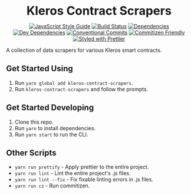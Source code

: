 <p align="center">
  <b style="font-size: 32px;">Kleros Contract Scrapers</b>
</p>

<p align="center">
  <a href="https://standardjs.com"><img src="https://img.shields.io/badge/code_style-standard-brightgreen.svg" alt="JavaScript Style Guide"></a>
  <a href="https://travis-ci.org/kleros/kleros-contract-scrapers"><img src="https://travis-ci.org/kleros/kleros-contract-scrapers.svg?branch=master" alt="Build Status"></a>
  <a href="https://david-dm.org/kleros/kleros-contract-scrapers"><img src="https://david-dm.org/kleros/kleros-contract-scrapers.svg" alt="Dependencies"></a>
  <a href="https://david-dm.org/kleros/kleros-contract-scrapers?type=dev"><img src="https://david-dm.org/kleros/kleros-contract-scrapers/dev-status.svg" alt="Dev Dependencies"></a>
  <a href="https://conventionalcommits.org"><img src="https://img.shields.io/badge/Conventional%20Commits-1.0.0-yellow.svg" alt="Conventional Commits"></a>
  <a href="http://commitizen.github.io/cz-cli/"><img src="https://img.shields.io/badge/commitizen-friendly-brightgreen.svg" alt="Commitizen Friendly"></a>
  <a href="https://github.com/prettier/prettier"><img src="https://img.shields.io/badge/styled_with-prettier-ff69b4.svg" alt="Styled with Prettier"></a>
</p>

A collection of data scrapers for various Kleros smart contracts.

## Get Started Using

1. Run `yarn global add kleros-contract-scrapers`.
2. Run `kleros-contract-scrapers` and follow the prompts.

## Get Started Developing

1.  Clone this repo.
2.  Run `yarn` to install dependencies.
3.  Run `yarn start` to run the CLI.

## Other Scripts

- `yarn run prettify` - Apply prettier to the entire project.
- `yarn run lint` - Lint the entire project's .js files.
- `yarn run lint --fix` - Fix fixable linting errors in .js files.
- `yarn run cz` - Run commitizen.
